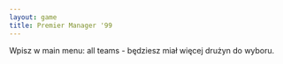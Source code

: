 ```yaml
---
layout: game
title: Premier Manager '99
---
```


Wpisz w main menu: all teams - będziesz miał więcej drużyn do 
wyboru.
